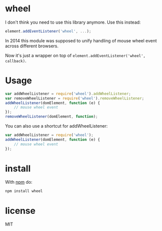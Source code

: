 # wheel 

I don't think you need to use this library anymore. Use this instead:


``` js
element.addEventListener('wheel', ...);
```

In 2014 this module was supposed to unify handling of mouse wheel event across
different browsers.

Now it's just a wrapper on top of `element.addEventListener('wheel', callback)`.

# Usage

``` js
var addWheelListener = require('wheel').addWheelListener;
var removeWheelListener = require('wheel').removeWheelListener;
addWheelListener(domElement, function (e) {
	// mouse wheel event
});
removeWheelListener(domElement, function);
```

You can also use a shortcut for addWheelListener:

``` js
var addWheelListener = require('wheel');
addWheelListener(domElement, function (e) {
	// mouse wheel event
});
```

# install

With [npm](https://npmjs.org) do:

```
npm install wheel
```

# license

MIT
